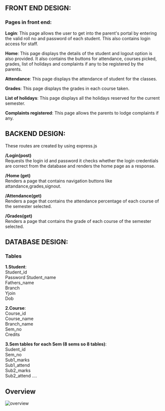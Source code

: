 
## FRONT END DESIGN: 

### Pages in front end: 

**Login**: This page allows the user to get into the parent's portal by entering the valid roll no and password of each student. This also contains login access for staff. 
  
**Home**: This page displays the details of the student and logout option is also provided. It also contains the buttons for attendance, courses picked, grades, list of holidays and complaints if any to be registered by the parents. 

**Attendance**: This page displays the attendance of student for the classes. 
 
**Grades**: This page displays the grades in each course taken. 

**List of holidays**: This page displays all the holidays reserved for the current semester. 

**Complaints registered**: This page allows the parents to lodge complaints if any. 


## BACKEND DESIGN:

These routes are created by using express.js 

**/Login(post)**    
Requests the login id and password it checks whether the login credentials are correct from the database and renders the home page as a response. 

**/Home (get)**     
Renders a page that contains navigation buttons like attandance,grades,signout. 

**/Attendance(get)**    
Renders a page that contains the attendance  percentage of each course of the semester selected. 

**/Grades(get)**    
Renders a page that contains the grade of each course of the semester selected. 


## DATABASE DESIGN: 

### Tables

**1.Student**:   
Student_id  
Password 
Student_name  
Fathers_name  
Branch   
Yjoin  
Dob  

 
**2.Course**:   
Course_id  
Course_name  
Branch_name  
Sem_no  
Credits  


**3.Sem tables for each Sem (8 sems so 8 tables)**:    
Sudent_id  
Sem_no  
Sub1_marks  
Sub1_attend  
Sub2_marks   
Sub2_attend ….    


## Overview

![overview](https://user-images.githubusercontent.com/89983494/139715216-e3979857-21e4-4dcd-a2f7-6c0fb456a035.jpg)
